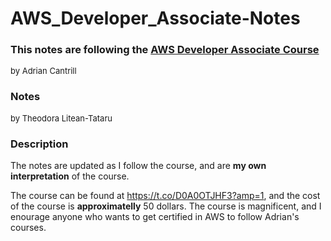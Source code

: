 # AWS_Developer_Associate-Notes

### This notes are following the <a href="https://t.co/D0A0OTJHF3?amp=1">AWS Developer Associate Course</a>
<font size=2>by Adrian Cantrill</font>
### Notes
<font size=2>by Theodora Litean-Tataru</font>


### Description
The notes are updated as I follow the course, and are <b>my own interpretation</b> of the course. 

The course can be found at https://t.co/D0A0OTJHF3?amp=1, and the cost of the course is <b>approximatelly</b> 50 dollars. The course is magnificent, and I enourage anyone who wants to get certified in AWS to follow Adrian's courses.
